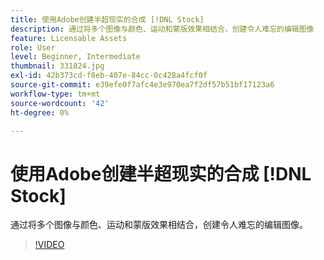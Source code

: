```yaml
---
title: 使用Adobe创建半超现实的合成 [!DNL Stock]
description: 通过将多个图像与颜色、运动和蒙版效果相结合，创建令人难忘的编辑图像
feature: Licensable Assets
role: User
level: Beginner, Intermediate
thumbnail: 331824.jpg
exl-id: 42b373cd-f8eb-407e-84cc-0c428a4fcf0f
source-git-commit: e39efe0f7afc4e3e970ea7f2df57b51bf17123a6
workflow-type: tm+mt
source-wordcount: '42'
ht-degree: 0%

---
```


# 使用Adobe创建半超现实的合成 [!DNL Stock]

通过将多个图像与颜色、运动和蒙版效果相结合，创建令人难忘的编辑图像。

>[!VIDEO](https://video.tv.adobe.com/v/331824?hidetitle=true)
